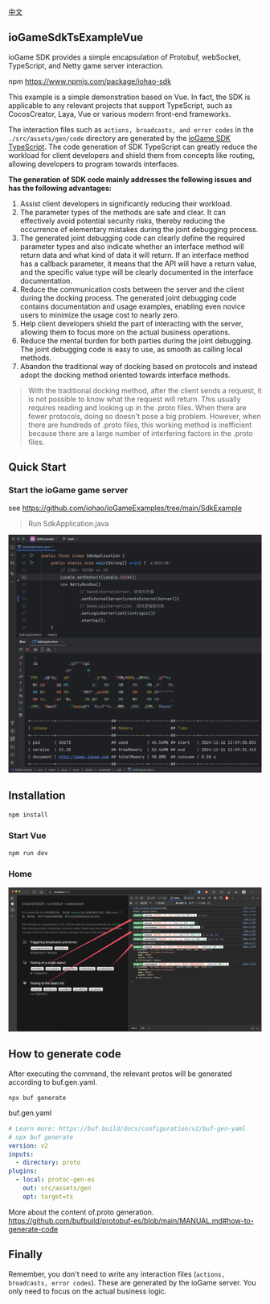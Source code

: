 [中文](./README_CN.md)



## ioGameSdkTsExampleVue

ioGame SDK provides a simple encapsulation of Protobuf, webSocket, TypeScript, and Netty game server interaction.



npm https://www.npmjs.com/package/iohao-sdk



This example is a simple demonstration based on Vue. In fact, the SDK is applicable to any relevant projects that support TypeScript, such as CocosCreator, Laya, Vue or various modern front-end frameworks.



The interaction files such as `actions, broadcasts, and error codes` in the `./src/assets/gen/code` directory are generated by the [ioGame SDK TypeScript](https://www.yuque.com/iohao/game/mywnvkhemv8wm396). The code generation of SDK TypeScript can greatly reduce the workload for client developers and shield them from concepts like routing, allowing developers to program towards interfaces.



**The generation of SDK code mainly addresses the following issues and has the following advantages:**

1. Assist client developers in significantly reducing their workload.
2. The parameter types of the methods are safe and clear. It can effectively avoid potential security risks, thereby reducing the occurrence of elementary mistakes during the joint debugging process.
3. The generated joint debugging code can clearly define the required parameter types and also indicate whether an interface method will return data and what kind of data it will return. If an interface method has a callback parameter, it means that the API will have a return value, and the specific value type will be clearly documented in the interface documentation.
4. Reduce the communication costs between the server and the client during the docking process. The generated joint debugging code contains documentation and usage examples, enabling even novice users to minimize the usage cost to nearly zero.
5. Help client developers shield the part of interacting with the server, allowing them to focus more on the actual business operations.
6. Reduce the mental burden for both parties during the joint debugging. The joint debugging code is easy to use, as smooth as calling local methods.
7. Abandon the traditional way of docking based on protocols and instead adopt the docking method oriented towards interface methods.



> With the traditional docking method, after the client sends a request, it is not possible to know what the request will return. This usually requires reading and looking up in the .proto files. When there are fewer protocols, doing so doesn't pose a big problem. However, when there are hundreds of .proto files, this working method is inefficient because there are a large number of interfering factors in the .proto files.



## Quick Start

### Start the ioGame game server

see https://github.com/iohao/ioGameExamples/tree/main/SdkExample

> Run SdkApplication.java

![](./doc/server.png)


## Installation

```sh
npm install
```



### Start Vue

```sh
npm run dev
```



### Home

![](./doc/home.png)



## How to generate code

After executing the command, the relevant protos will be generated according to buf.gen.yaml.

```shell
npx buf generate
```



buf.gen.yaml

```yaml
# Learn more: https://buf.build/docs/configuration/v2/buf-gen-yaml
# npx buf generate
version: v2
inputs:
  - directory: proto
plugins:
  - local: protoc-gen-es
    out: src/assets/gen
    opt: target=ts
```



More about the content of.proto generation. https://github.com/bufbuild/protobuf-es/blob/main/MANUAL.md#how-to-generate-code



## Finally

Remember, you don't need to write any interaction files (`actions, broadcasts, error codes`). These are generated by the ioGame server. You only need to focus on the actual business logic.

